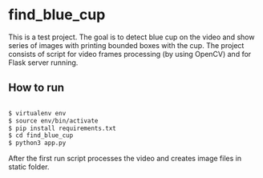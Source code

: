 # find_blue_cup

This is a test project. The goal is to detect blue cup on the video and show series of images with printing bounded boxes with the cup.
The project consists of script for video frames processing (by using OpenCV) and for Flask server running.


## How to run
```bash

$ virtualenv env
$ source env/bin/activate
$ pip install requirements.txt
$ cd find_blue_cup
$ python3 app.py

```

After the first run script processes the video and creates image files in static folder.
